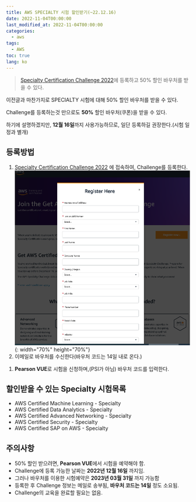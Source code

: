 ```yaml
---
title: AWS SPECIALTY 시험 할인받기(~22.12.16)
date: 2022-11-04T00:00:00
last_modified_at: 2022-11-04T00:00:00
categories:
  - aws
tags:
  - AWS
toc: true  
lang: ko
---
```

> [Specialty Certification Challenge 2022](https://pages.awscloud.com/GLOBAL-ln-GC-TrainCert-Specialty-Certification-Challenge-2022-reg.html)에 등록하고 50% 할인 바우처를 받을 수 있다.

이전글과 마찬가지로 SPECIALTY 시험에 대해 50% 할인 바우처를 받을 수 있다.  

Challenge를 등록하는것 만으로도 **50%** 할인 바우처(쿠폰)을 받을 수 있다.  

하기에 설명하겠지만, **12월 16일**까지 사용가능하므로, 일단 등록하길 권장한다.(시험 일정과 별개)

## 등록방법
1. [Specialty Certification Challenge 2022](https://pages.awscloud.com/GLOBAL-ln-GC-TrainCert-Specialty-Certification-Challenge-2022-reg.html) 에 접속하여, Challenge를 등록한다.  
![Exam001](/img/221104_AWSExam_1.png){: width="70%" height="70%"}
2. 이메일로 바우처를 수신한다(바우처 코드는 14일 내로 온다.)  
<!-- ![Exam002](/img/220823_AWSExam_2.png){: width="70%" height="70%"} -->
1. **Pearson VUE**로 시험을 신청하며,(PSI가 아님) 바우처 코드를 입력한다.  
<!-- ![Exam003](/img/220823_AWSExam_3.png) -->


## 할인받을 수 있는 Specialty 시험목록
- AWS Certified Machine Learning - Specialty  
- AWS Certified Data Analytics - Specialty  
- AWS Certified Advanced Networking - Specialty
- AWS Certified Security - Specialty
- AWS Certified SAP on AWS - Specialty

## 주의사항
- 50% 할인 받으려면, **Pearson VUE**에서 시험을 예약해야 함.
- Challenge에 등록 가능한 날짜는 **2022년 12월 16일** 까지임.
- 그러나 바우처를 이용한 시험예약은 **2023년 03월 31일** 까지 가능함
- 등록한 후 Challenge 정보는 메일로 송부됨, **바우처 코드는 14일** 정도 소요됨.
- Challenge의 교육을 완료할 필요는 없음.  